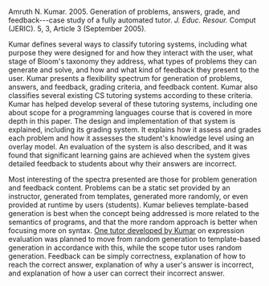 Amruth N. Kumar. 2005. Generation of problems, answers, grade, and feedback---case study of a fully automated tutor. _J. Educ. Resour._ Comput (JERIC). 5, 3, Article 3 (September 2005).

Kumar defines several ways to classify tutoring systems, including what purpose they were designed for and how they interact with the user, what stage of Bloom's taxonomy they address, what types of problems they can generate and solve, and how and what kind of feedback they present to the user.  Kumar presents a flexibility spectrum for generation of problems, answers, and feedback, grading criteria, and feedback content.  Kumar also classifies several existing CS tutoring systems according to these criteria.  Kumar has helped develop several of these tutoring systems, including one about scope for a programming languages course that is covered in more depth in this paper.  The design and implementation of that system is explained, including its grading system.  It explains how it assess and grades each problem and how it assesses the student's knowledge level using an overlay model.  An evaluation of the system is also described, and it was found that significant learning gains are achieved when the system gives detailed feedback to students about why their answers are incorrect.

Most interesting of the spectra presented are those for problem generation and feedback content.  Problems can be a static set provided by an instructor, generated from templates, generated more randomly, or even provided at runtime by users (students).  Kumar believes template-based generation is best when the concept being addressed is more related to the semantics of programs, and that the more random approach is better when focusing more on syntax.  [One tutor developed by Kumar](Kumar05a.md) on expression evaluation was planned to move from random generation to template-based generation in accordance with this, while the scope tutor uses random generation.  Feedback can be simply correctness, explanation of how to reach the correct answer, explanation of why a user's answer is incorrect, and explanation of how a user can correct their incorrect answer.